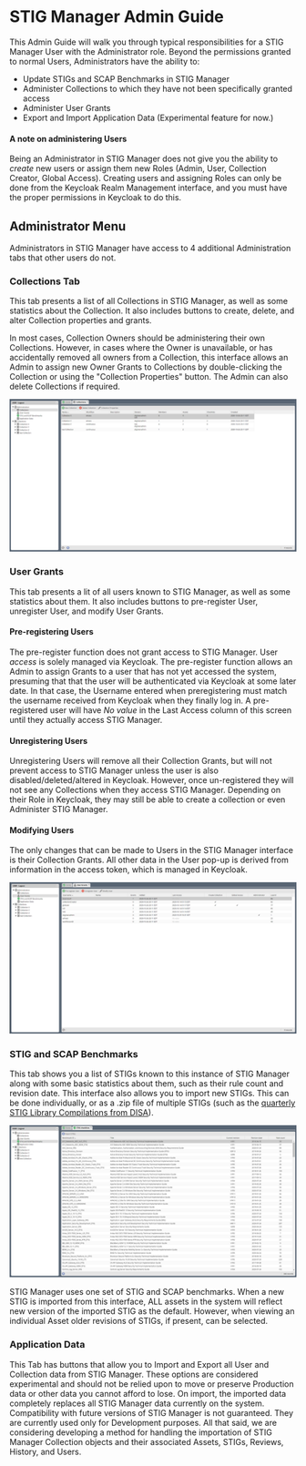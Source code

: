 # STIG Manager Admin Guide

This Admin Guide will walk you through typical responsibilities for a STIG Manager User with the Administrator role.
Beyond the permissions granted to normal Users, Administrators have the ability to:
   * Update STIGs and SCAP Benchmarks in STIG Manager
   * Administer Collections to which they have not been specifically granted access
   * Administer User Grants
   * Export and Import Application Data (Experimental feature for now.)

#### A note on administering Users
Being an Administrator in STIG Manager does not give you the ability to *create* new users or assign them new Roles (Admin, User, Collection Creator, Global Access). Creating users and assigning Roles can only be done from the Keycloak Realm Management interface, and you must have the proper permissions in Keycloak to do this.


## Administrator Menu
Administrators in STIG Manager have access to 4 additional Administration tabs that other users do not.
### Collections Tab
This tab presents a list of all Collections in STIG Manager, as well as some statistics about the Collection.  It also includes buttons to create, delete, and alter Collection properties and grants. 

In most cases, Collection Owners should be administering their own Collections. However, in cases where the Owner is unavailable, or has accidentally removed all owners from a Collection, this interface allows an Admin to assign new Owner Grants to Collections by double-clicking the Collection or using the "Collection Properties" button. The Admin can also delete Collections if required.

[<img src="assets/images/CollectionAdmin.png" alt="drawing" width="600"/>](assets/images/CollectionAdmin.png ':ignore :target=_self')


### User Grants
This tab presents a lit of all users known to STIG Manager, as well as some statistics about them. 
It also includes buttons to pre-register User, unregister User, and modify User Grants. 

#### Pre-registering Users
The pre-register function does not grant access to STIG Manager. User *access* is solely managed via Keycloak. The pre-register function allows an Admin to assign Grants to a user that has not yet accessed the system, presuming that that the user will be authenticated via Keycloak at some later date. In that case, the Username entered when preregistering must match the username received from Keycloak when they finally log in.  A pre-registered user will have _No value_ in the Last Access column of this screen until they actually access STIG Manager. 
#### Unregistering Users
Unregistering Users will remove all their Collection Grants, but will not prevent access to STIG Manager unless the user is also disabled/deleted/altered in Keycloak.  However, once un-registered they will not see any Collections when they access STIG Manager. Depending on their Role in Keycloak, they may still be able to create a collection or even Administer STIG Manager. 
#### Modifying Users
The only changes that can be made to Users in the STIG Manager interface is their Collection Grants. All other data in the User pop-up is derived from information in the access token, which is managed in Keycloak.

[<img src="assets/images/UserAdmin.png" alt="drawing" width="600"/>](assets/images/UserAdmin.png ':ignore :target=_self')



### STIG and SCAP Benchmarks
This tab shows you a list of STIGs known to this instance of STIG Manager along with some basic statistics about them, such as their rule count and revision date. This interface also allows you to import new STIGs. This can be done individually, or as a .zip file of multiple STIGs (such as the [quarterly STIG Library Compilations from DISA](cyber.mil/stigs/compilations/)).

[<img src="assets/images/StigAdmin.png" alt="drawing" width="600"/>](assets/images/StigAdmin.png ':ignore :target=_self')

STIG Manager uses one set of STIG and SCAP benchmarks. When a new STIG is imported from this interface, ALL assets in the system will reflect new version of the imported STIG as the default. However, when viewing an individual Asset older revisions of STIGs, if present, can be selected.


### Application Data
This Tab has buttons that allow you to Import and Export all User and Collection data from STIG Manager. These options are considered experimental and should not be relied upon to move or preserve Production data or other data you cannot afford to lose. On import, the imported data completely replaces all STIG Manager data currently on the system. Compatibility with future versions of STIG Manager is not guaranteed. They are currently used only for Development purposes. All that said, we are considering developing a method for handling the importation of STIG Manager Collection objects and their associated Assets, STIGs, Reviews, History, and Users.







